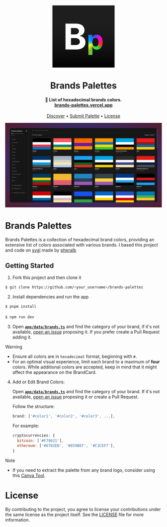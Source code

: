 <h1 align="center">
  <br>
  <a href="http://www.amitmerchant.com/electron-markdownify"><img src="public/static/logo.png" alt="Brands Palettes" width="200"></a>
  <br>
  <br>
  Brands Palettes
  <br>
</h1>

<h4 align="center">🎨 List of hexadecimal brands colors. <br>
<a href="https://brands-palettes.vercel.app">brands-palettes.vercel.app</a></h4>

<p align="center">
  <a href="https://brands-palettes.vercel.app" target="_blank">Discover</a> •
  <a href="#getting-started">Submit Palette</a> •
  <a href="#license">License</a> 
</p>

![screenshot](public/static/screenshot.png)

# Brands Palettes

Brands Palettes is a collection of hexadecimal brand colors, providing an extensive list of colors associated with various brands.
I based this project and code on [svgl](https://github.com/pheralb/svgl) made by [pheralb](https://github.com/pheralb)

## Getting Started

1. Fork this project and then clone it

```bash
$ git clone https://github.com/<your_username>/brands-palettes
```

2. Install dependencies and run the app

```bash
$ pnpm install

$ npm run dev
```

3. Open [**`app/data/brands.ts`**](data/brands.ts) and find the category of your brand, if it's not available, [open an issue](https://github.com/marpeand/brands-palettes/issues/new) proposing it. If you prefer create a Pull Request adding it.

> [!WARNING]
>
> - Ensure all colors are in `hexadecimal` format, beginning with `#`.
> - For an optimal visual experience, limit each brand to a maximum of **four** colors. While additional colors are accepted, keep in mind that it might affect the appearance on the BrandCard.

4. Add or Edit Brand Colors:

   Open [**`app/data/brands.ts`**]() and find the category of your brand. If it's not available, [open an issue](https://github.com/marpeand/brands-palettes/issues/new) proposing it or create a Pull Request.

   Follow the structure:

   ```js
   brand: ['#color1', '#color2', '#color3', ...],
   ```

   For example:

   ```js
   cryptocurrencies: {
     bitcoin: ['#F79621'],
     ethereum: ['#6782EB', '#859BEF', '#C3CEF7'],
   }
   ```

> [!NOTE]
>
> - If you need to extract the palette from any brand logo, consider using this [Canva Tool](https://www.canva.com/colors/color-palette-generator/).

# License

By contributing to the project, you agree to license your contributions under the same license as the project itself. See the [LICENSE](LICENSE) file for more information.
